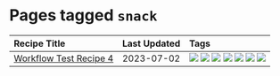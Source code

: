 # Pages tagged `snack`

|Recipe Title|Last Updated|Tags
|:---|:---|:---|
|[Workflow Test Recipe 4](../recipes/workflowtestrecipe4.md)|2023-07-02|[![](https://img.shields.io/badge/tag-baked-1d5152)](../tags/baked.md) [![](https://img.shields.io/badge/tag-fast_food-42963a)](../tags/fast_food.md) [![](https://img.shields.io/badge/tag-grilled-f47a18)](../tags/grilled.md) [![](https://img.shields.io/badge/tag-italian-9d5b24)](../tags/italian.md) [![](https://img.shields.io/badge/tag-protein-e5c1d4)](../tags/protein.md) [![](https://img.shields.io/badge/tag-sides-208450)](../tags/sides.md) [![](https://img.shields.io/badge/tag-snack-9acea8)](../tags/snack.md)|